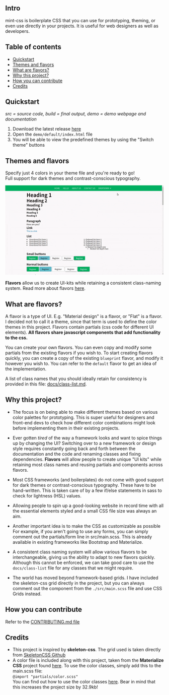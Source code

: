 ## Intro
mint-css is boilerplate CSS that you can use for prototyping, theming, or even use directly in your projects. 
It is useful for web designers as well as developers.

## Table of contents

* [Quickstart](#quickstart)
* [Themes and flavors](#themes-and-flavors)
* [What are flavors?](#what-are-flavors)
* [Why this project?](#why-this-project)
* [How you can contribute](#how-you-can-contribute)
* [Credits](#credits)

## Quickstart
*src = source code, build = final output, demo = demo webpage and documentation*
1. Download the latest release [here](https://github.com/Saunved/mint-css/releases)
2. Open the ```demo/default/index.html``` file
3. You will be able to view the predefined themes by using the "Switch theme" buttons

## Themes and flavors

Specify just 4 colors in your theme file and you're ready to go!  
Full support for dark themes and contrast-conscious typography.  

![alt text](./themes.gif "Themes GIF")

**Flavors** allow us to create UI-kits while retaining a consistent class-naming system. Read more about flavors [here](#what-are-flavors).

## What are flavors?
A flavor is a type of UI. E.g. "Material design" is a flavor, or "Flat" is a flavor. I decided not to call it a theme, since that term is used to define the color themes in this project. Flavors contain partials (css code for different UI elements). **All flavors share javascript components that add functionality to the css.**

You can create your own flavors. You can even copy and modify some partials from the existing flavors if you wish to. To start creating flavors quickly, you can create a copy of the existing ```blueprint``` flavor, and modify it however you wish to. You can refer to the ```default``` flavor to get an idea of the implementation.

A list of class names that you should ideally retain for consistency is provided in this file: [docs/class-list.md](./docs/class-list.md).

## Why this project?
* The focus is on being able to make different themes based on various color palettes for prototyping. This is super useful for designers and front-end devs to check how different color combinations might look before implementing them in their existing projects.

* Ever gotten *tired* of the way a framework looks and want to spice things up by changing the UI? Switching over to a new framework or design style requires constantly going back and forth between the documentation and the code and renaming classes and fixing dependencies. **Flavors** will allow people to create unique "UI kits" while retaining most class names and reusing partials and components across flavors.

* Most CSS frameworks (and boilerplates) do not come with good support for dark themes or contrast-conscious typography. These have to be hand-written. This is taken care of by a few if/else statements in sass to check for lightness (HSL) values.

* Allowing people to spin up a good-looking website in record time with all the essential elements styled and a small CSS file size was always an aim.

* Another important idea is to make the CSS as customizable as possible For example, if you aren't going to use any forms, you can simply comment out the partials/form line in src/main.scss. This is already available in existing frameworks like Bootstrap and Materialize.

* A consistent class naming system will allow various flavors to be interchangeable, giving us the ability to adapt to new flavors quickly. Although this cannot be enforced, we can take good care to use the ```docs/class-list``` file for any classes that we might require.

* The world has moved beyond framework-based grids. I have included the skeleton-css grid directly in the project, but you can always comment out the component from the ```./src/main.scss``` file and use CSS Grids instead.

## How you can contribute
Refer to the [CONTRIBUTING.md file](https://github.com/Saunved/mint-css/blob/master/CONTRIBUTING.md)

## Credits
* This project is inspired by **skeleton-css**. The grid used is taken directly from [SkeletonCSS Github](https://github.com/dhg/Skeleton.)
* A color file is included along with this project, taken from the **Materialize CSS** project found [here](https://github.com/Dogfalo/materialize). To use the color classes, simply add this to the main.scss file:  
```@import "partials/color.scss"```  
You can find out how to use the color classes [here](https://materializecss.com/color.html).
Bear in mind that this increases the project size by 32.9kb!